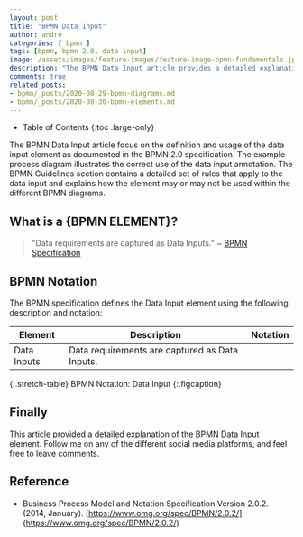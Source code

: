 ```yaml
---
layout: post
title: "BPMN Data Input"
author: andre
categories: [ bpmn ]
tags: [bpmn, bpmn 2.0, data input]
image: /assets/images/feature-images/feature-image-bpmn-fundamentals.jpg
description: "The BPMN Data Input article provides a detailed explanation of the data input element, including the BPMN notation, an example diagram and guidelines."
comments: true
related_posts:
- bpmn/_posts/2020-08-29-bpmn-diagrams.md
- bpmn/_posts/2020-08-30-bpmn-elements.md
---
```


- Table of Contents
{:toc .large-only}

The BPMN Data Input article focus on the definition and usage of the data input element as documented in the BPMN 2.0
specification. The example process diagram illustrates the correct use of the data input annotation. The BPMN Guidelines
section contains a detailed set of rules that apply to the data input and explains how the element may or may not be used
within the different BPMN diagrams.

## What is a {BPMN ELEMENT}?
> "Data requirements are captured as Data Inputs." ~ [BPMN Specification][1]

## BPMN Notation
The BPMN specification defines the Data Input element using the following description and notation:

| Element | Description | Notation |
|---------|-------------|:--------:|
| Data Inputs | Data requirements are captured as Data Inputs. | <iconify-icon height=48px data-icon="bpmn:data-input"></iconify-icon> |
{:.stretch-table}
BPMN Notation: Data Input
{:.figcaption}

## Finally
This article provided a detailed explanation of the BPMN Data Input element. Follow me on any of the different
social media platforms, and feel free to leave comments.

## Reference
* Business Process Model and Notation Specification Version 2.0.2. (2014, January). [https://www.omg.org/spec/BPMN/2.0.2/](https://www.omg.org/spec/BPMN/2.0.2/)

[1]:https://www.omg.org/spec/BPMN/2.0.2/PDF